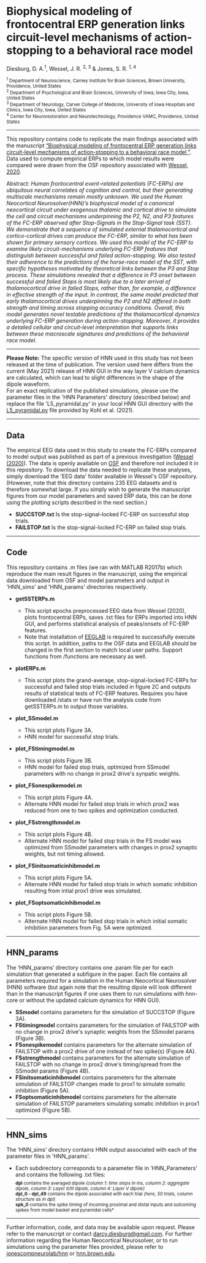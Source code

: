 # Biophysical modeling of frontocentral ERP generation links circuit-level mechanisms of action-stopping to a behavioral race model

Diesburg, D. A.<sup>1</sup>, Wessel, J. R. <sup>2, 3</sup> & Jones, S. R. <sup>1, 4</sup>  
   
<sup><sup>1</sup> Department of Neuroscience, Carney Institute for Brain Sciences, Brown University, Providence, United States  
<sup>2</sup> Department of Psychological and Brain Sciences, University of Iowa, Iowa City, Iowa, United States  
<sup>3</sup> Department of Neurology, Carver College of Medicine, University of Iowa Hospitals and Clinics, Iowa City, Iowa, United States  
<sup>4</sup> Center for Neurorestoration and Neurotechnology, Providence VAMC, Providence, United States</sup>  

***
This repository contains code to replicate the main findings associated with the manuscript [“Biophysical modeling of frontocentral ERP generation links circuit-level mechanisms of action-stopping to a behavioral race model
”](https://biorxiv.org/cgi/content/short/2023.10.25.564020v1). Data used to compute empirical ERPs to which model results were compared were drawn from the OSF repository associated with [Wessel, 2020](https://osf.io/v3a78/). 

Abstract:
*Human frontocentral event-related potentials (FC-ERPs) are ubiquitous neural correlates of cognition and control, but their generating multiscale mechanisms remain mostly unknown. We used the Human Neocortical Neurosolver(HNN)’s biophysical model of a canonical neocortical circuit under exogenous thalamic and cortical drive to simulate the cell and circuit mechanisms underpinning the P2, N2, and P3 features of the FC-ERP observed after Stop-Signals in the Stop-Signal task (SST). We demonstrate that a sequence of simulated external thalamocortical and cortico-cortical drives can produce the FC-ERP, similar to what has been shown for primary sensory cortices. We used this model of the FC-ERP to examine likely circuit-mechanisms underlying FC-ERP features that distinguish between successful and failed action-stopping. We also tested their adherence to the predictions of the horse-race model of the SST, with specific hypotheses motivated by theoretical links between the P3 and Stop process. These simulations revealed that a difference in P3 onset between successful and failed Stops is most likely due to a later arrival of thalamocortical drive in failed Stops, rather than, for example, a difference in effective strength of the input. In contrast, the same model predicted that early thalamocortical drives underpinning the P2 and N2 differed in both strength and timing across stopping accuracy conditions. Overall, this model generates novel testable predictions of the thalamocortical dynamics underlying FC-ERP generation during action-stopping. Moreover, it provides a detailed cellular and circuit-level interpretation that supports links between these macroscale signatures and predictions of the behavioral race model.*  
  

***

**Please Note:** The specific version of HNN used in this study has not been released at the time of publication. The version used here differs from the current (May 2021) release of HNN GUI in the way layer V calcium dynamics are calculated, which can lead to slight differences in the shape of the dipole waveform.  
For an exact replication of the published simulations, please use the parameter files in the 'HNN Parameters' directory (described below) and replace the file  'L5_pyramidal.py' in your local HNN GUI directory with the [L5_pyramidal.py](https://github.com/kohl-carmen/HNN-AEF/blob/main/L5_pyramidal.py) file provided by Kohl et al. (2021).


***
## Data
The empirical EEG data used in this study to create the FC-ERPs compared to model output was published as part of a previous investigation ([Wessel (2020)](https://www.jneurosci.org/content/40/2/411)). The data is openly available on [OSF](https://osf.io/v3a78/) and therefore not included it in this repository. To download the data needed to replicate these analyses, simply download the 'EEG data' folder available in Wessel's OSF repository. (However, note that this directory contains 235 EEG datasets and is therefore somewhat large. If you simply wish to generate the manuscript figures from our model parameters and saved ERP data, this can be done using the plotting scripts described in the next section.)
*	<span>**SUCCSTOP.txt**</span> Is the stop-signal-locked FC-ERP on successful stop trials.
*	<span>**FAILSTOP.txt**</span> Is the stop-signal-locked FC-ERP on failed stop trials.

***
## Code
This repository contains .m files (we ran with MATLAB R2017b) which reproduce the main result figures in the manuscript, using the empirical data downloaded from OSF and model parameters and output in 'HNN_sims' and 'HNN_params' directories respectively. 
 *	**getSSTERPs.m**
    *	This script epochs preprocessed EEG data from Wessel (2020), plots frontocentral ERPs, saves .txt files for ERPs imported into HNN GUI, and performs statistical analysis of peaks/onsets of FC-ERP features.
    *   Note that installation of [EEGLAB](https://sccn.ucsd.edu/eeglab/index.php) is required to successfully execute this script. In addition, paths to the OSF data and EEGLAB should be changed in the first section to match local user paths. Support functions from /functions are necessary as well.
     
*   **plotERPs.m**
    * This script plots the grand-average, stop-signal-locked FC-ERPs for successful and failed stop trials included in figure 2C and outputs results of statistical tests of FC-ERP features. Requires you have downloaded /stats or  have run the analysis code from getSSTERPs.m to output those variables.

*	**plot_SSmodel.m**
    *	This script plots Figure 3A.
    *   HNN model for successful stop trials.
    
*   **plot_FStimingmodel.m**  
    *	This script plots Figure 3B.
    *   HNN model for failed stop trials, optimized from SSmodel parameters with no change in prox2 drive's synpatic weights.

*   **plot_FSonespikemodel.m**  
    *	This script plots Figure 4A.
    *   Alternate HNN model for failed stop trials in which prox2 was reduced from one to two spikes and optimization conducted.

*   **plot_FSstrengthmodel.m**  
    *	This script plots Figure 4B.
    *   Alternate HNN model for failed stop trials in the FS model was optimized from SSmodel parameters with changes in prox2 synaptic weights, but not timing allowed.
    
*   **plot_FSinitsomaticinhibmodel.m**  
    *	This script plots Figure 5A.
    *   Alternate HNN model for failed stop trials in which somatic inhibition resulting from intial prox1 drive was simulated.

*   **plot_FSoptsomaticinhibmodel.m**  
    *	This script plots Figure 5B.
    *   Alternate HNN model for failed stop trials in which initial somatic inhibition parameters from Fig. 5A were optimized.

***
## HNN_params
The ‘HNN_params’ directory contains one .param file per for each simulation that generated a subfigure in the paper. Each file contains all parameters required for a simulation in the Human Neocortical Neurosolver (HNN) software (but again note that the resulting dipole will look different than in the manuscript figures if one uses them to run simulations with hnn-core or without the updated calcium dynamics for HNN GUI).
*	<span>**SSmodel**</span> contains parameters for the simulation of SUCCSTOP (Figure 3A).
*	<span>**FStimingmodel**</span> contains parameters for the simulation of FAILSTOP with no change in prox2 drive's synaptic weights from the SSmodel params (Figure 3B).
*	<span>**FSonespikemodel**</span> contains parameters for the alternate simulation of FAILSTOP with a prox2 drive of one instead of two spike(s) (Figure 4A).
*	<span>**FSstrengthmodel**</span> contains parameters for the alternate simulation of FAILSTOP with no change in prox2 drive's timing/spread from the SSmodel params (Figure 4B).
*	<span>**FSinitsomaticinhibmodel**</span> contains parameters for the alternate simulation of FAILSTOP changes made to prox1 to simulate somatic inhibition (Figure 5A).
*	<span>**FSoptsomaticinhibmodel**</span> contains parameters for the alternate simulation of FAILSTOP parameters simulating somatic inhibition in prox1 optimized (Figure 5B).

***
## HNN_sims
The ‘HNN_sims’ directory contains HNN output associated with each of the parameter files in 'HNN_params'.
*	Each subdirectory corresponds to a parameter file in 'HNN_Parameters' and contains the following .txt files:  
    <sub> **dpl**	contains the averaged dipole *(column 1: time steps in ms, column 2: aggregate dipole, column 3: Layer II/III dipole, column 4: Layer V dipole)*   
     **dpl_0 - dpl_49**	contains the dipole associated with each trial *(here, 50 trials, column structure as in dpl)*   
     **spk_0**	contains the spike timing of incoming proximal and distal inputs and outcoming spikes from model basket and pyramidal cells*        </sub> 

***

Further information, code, and data may be available upon request. 
Please refer to the manuscript or contact darcy.diesburg@gmail.com. 
For further information regarding the Human Neocortical Neurosolver, or to run simulations using the parameter files provided,
please refer to [jonescompneurolab/hnn](https://github.com/jonescompneurolab/hnn) or [hnn.brown.edu](https://hnn.brown.edu/).

